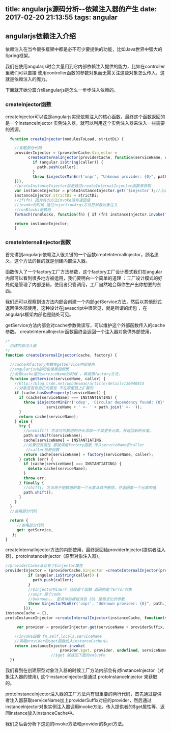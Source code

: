 title: angularjs源码分析--依赖注入器的产生
date: 2017-02-20 21:13:55
tags: angular
---

## angularjs依赖注入介绍

依赖注入在当今很多框架中都是必不可少要提供的功能，比如Java世界中强大的Spring框架。

我们在使用angularjs时会大量用到它内部依赖注入提供的能力，比如在controller里我们可以直接
使用controller函数的参数对象而无需关注这些对象怎么传入，这就是依赖注入的魔力。

下面就开始分篇介绍angularjs是怎么一步步注入依赖的。

### createInjector函数

createInjector可以说是angularjs实现依赖注入的核心函数，最终这个函数返回的是一个instanceInjector 实例注入器，就可以利用这个实例注入器来注入一些需要的资源。
```js
  function createInjector(modulesToLoad, strictDi) {

    //省略部分代码
    providerInjector = (providerCache.$injector =
          createInternalInjector(providerCache, function(serviceName, caller) {
            if (angular.isString(caller)) {
              path.push(caller);
            }
            throw $injectorMinErr('unpr', "Unknown provider: {0}", path.join(' <- '));
    })),
    //protoInstanceInjector就是通过createInternalInjector函数来获取
    var instanceInjector = protoInstanceInjector.get('$injector');//上面定义的providerCache.$jnjector
    instanceInjector.strictDi = strictDi;
    //if(fn) 因为有的方法invoke没有返回值
    //invoke的时候 通过injectionArgs方法把参数对象注入
    //runBlocks是数组
    forEach(runBlocks, function(fn) { if (fn) instanceInjector.invoke(fn); });

    return instanceInjector;
    }
```

### createInternalInjector函数

首先讲到angularjs依赖注入很关键的一个函数createInternalInjector，顾名思义，这个方法的目的就是创建内部注入器。

函数传入了一个factory工厂方法参数，这个factory工厂设计模式我们在angular内部可以看到很多地方被运用，我们要明白一个简单的道理 ：工厂设计模式的好处就是管理了内部逻辑，使用者只管调用，工厂自然地会帮你生产出你想要的东西。

我们还可以观察到该方法内部会创建一个内部getService方法，然后以其他形式返回供外部使用，这种设计在javascript中很常见，就是所谓的闭包 ，在angularjs框架内部也是随处可见。

getService方法内部会对cache参数做读写，可以维护这个外部函数传入的cache参数。
createInternalInjector函数最终会返回一个注入器对象供外部使用，
```js
/*
  创建内部注入器
*/
function createInternalInjector(cache, factory) {

  //cache和factory参数在getService内部使用
  //angularjs内部闭包使用很频繁
  //没有cache里的serviceName的时候 ，再调用factory方法。
  function getService(serviceName, caller) {
    //http://blog.csdn.net/webdesman/article/details/20040815
    //对象是否有自己的属性 不在原型链上扩展的
    if (cache.hasOwnProperty(serviceName)) {
      if (cache[serviceName] === INSTANTIATING) {
        throw $injectorMinErr('cdep', 'Circular dependency found: {0}',
                  serviceName + ' <- ' + path.join(' <- '));
      }
      return cache[serviceName];
    } else {
      try {
        //unshift() 方法可向数组的开头添加一个或更多元素，并返回新的长度。
        path.unshift(serviceName);
        cache[serviceName] = INSTANTIATING;
        //如果没有属性 那就调用factory函数 传入serviceName和caller
         //caller也是函数
        return cache[serviceName] = factory(serviceName, caller);
      } catch (err) {
        if (cache[serviceName] === INSTANTIATING) {
          delete cache[serviceName];
        }
        throw err;
      } finally {
        //shift() 方法用于把数组的第一个元素从其中删除，并返回第一个元素的值
        path.shift();
      }
    }
  }
  //省略部分代码

  return {
     //省略部分代码
     get: getService,
   };
}
```

createInternalInjector方法的内部使用，最终返回给providerInjector(提供者注入器)，protoInstanceInjector（原型对象注入器）。

```js
//providerCache从此有了$injector属性
providerInjector = (providerCache.$injector =createInternalInjector(providerCache, function(serviceName, caller) {
          if (angular.isString(caller)) {
            path.push(caller);
          }
          //$injectorMinErr 已经是个函数 返回的是个Error对象
          //unpr 是个code
          //Unknown。。 是具体的模板消息 {0} 是格式化的参数
          throw $injectorMinErr('unpr', "Unknown provider: {0}", path.join(' <- '));
        })),
instanceCache = {},
protoInstanceInjector =createInternalInjector(instanceCache, function(serviceName, caller) {

     var provider = providerInjector.get(serviceName + providerSuffix, caller);

    //invoke函数 fn,self,locals,serviceName
    //调用provider的$get函数放入instanceCache中。
    return instanceInjector.invoke(
                        provider.$get, provider, undefined, serviceName);
                    //$get 就返回下面的valueFn
  })
```

我们看到在创建原型对象注入器的时候工厂方法内部会有对instanceInjector（对象注入器的使用),
这个instanceInjector是通过 protoInstanceInjector 来获取的。

protoInstanceInjector注入器的工厂方法内有很重要的两行代码，首先通过提供者注入器获取serviceName加上providerSuffix对应的provider，然后通过instanceInjector对象实例注入器调用invoke方法，传入提供者的$get属性等，返回instance放入instanceCache中。

我们之后会分析下这边的invoke方法和provider的$get方法。
